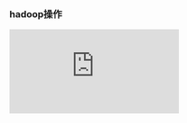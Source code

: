 ### hadoop操作

![spark&MapReduce 读写parquet格式文件的几种方式](https://github.com/yueyuanyang/knowledge/blob/master/hadoop/operation/part1.md)


